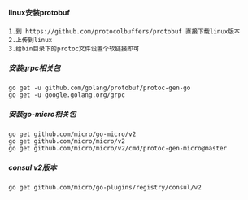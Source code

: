 #### linux安装protobuf

```
1.到 https://github.com/protocolbuffers/protobuf 直接下载linux版本
2.上传到linux
3.给bin目录下的protoc文件设置个软链接即可
```

##### 安装grpc相关包

```
go get -u github.com/golang/protobuf/protoc-gen-go
go get -u google.golang.org/grpc
```

##### 安装go-micro相关包

```
go get github.com/micro/go-micro/v2
go get github.com/micro/micro/v2
go get github.com/micro/micro/v2/cmd/protoc-gen-micro@master
```

##### consul v2版本

```
go get github.com/micro/go-plugins/registry/consul/v2
```

